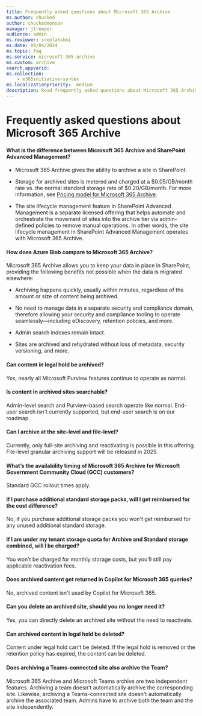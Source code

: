 ```yaml
---
title: Frequently asked questions about Microsoft 365 Archive
ms.author: chucked
author: chuckedmonson
manager: jtremper
audience: admin
ms.reviewer: sreelakshmi
ms.date: 09/04/2024
ms.topic: faq
ms.service: microsoft-365-archive
ms.custom: archive
search.appverid:
ms.collection:
    - m365initiative-syntex
ms.localizationpriority:  medium
description: Read frequently asked questions about Microsoft 365 Archive.
---
```


# Frequently asked questions about Microsoft 365 Archive

#### What is the difference between Microsoft 365 Archive and SharePoint Advanced Management?

- Microsoft 365 Archive gives the ability to archive a site in SharePoint.

- Storage for archived sites is metered and charged at a $0.05/GB/month rate vs. the normal standard storage rate of $0.20/GB/month. For more information, see [Pricing model for Microsoft 365 Archive](archive-pricing.md).

- The site lifecycle management feature in SharePoint Advanced Management is a separate licensed offering that helps automate and orchestrate the movement of sites into the archive tier via admin-defined policies to remove manual operations. In other words, the site lifecycle management in SharePoint Advanced Management operates with Microsoft 365 Archive.

#### How does Azure Blob compare to Microsoft 365 Archive?

Microsoft 365 Archive allows you to keep your data in place in SharePoint, providing the following benefits not possible when the data is migrated elsewhere:

- Archiving happens quickly, usually within minutes, regardless of the amount or size of content being archived.

- No need to manage data in a separate security and compliance domain, therefore allowing your security and compliance tooling to operate seamlessly—including eDiscovery, retention policies, and more.

- Admin search indexes remain intact.

- Sites are archived and rehydrated without loss of metadata, security versioning, and more.

#### Can content in legal hold be archived?

Yes, nearly all Microsoft Purview features continue to operate as normal.

#### Is content in archived sites searchable?

Admin-level search and Purview-based search operate like normal. End-user search isn't currently supported, but end-user search is on our roadmap.

#### Can I archive at the site-level and file-level?

Currently, only full-site archiving and reactivating is possible in this offering. File-level granular archiving support will be released in 2025.

#### What’s the availability timing of Microsoft 365 Archive for Microsoft Government Community Cloud (GCC) customers?

Standard GCC rollout times apply.

#### If I purchase additional standard storage packs, will I get reimbursed for the cost difference?

No, if you purchase additional storage packs you won't get reimbursed for any unused additional standard storage.

#### If I am under my tenant storage quota for Archive and Standard storage combined, will I be charged?

You won't be charged for monthly storage costs, but you'll still pay applicable reactivation fees.

#### Does archived content get returned in Copilot for Microsoft 365 queries?

No, archived content isn't used by Copilot for Microsoft 365. 

#### Can you delete an archived site, should you no longer need it?  

Yes, you can directly delete an archived site without the need to reactivate. 

#### Can archived content in legal hold be deleted?

Content under legal hold can't be deleted. If the legal hold is removed or the retention policy has expired, the content can be deleted.

#### Does archiving a Teams-connected site also archive the Team?

Microsoft 365 Archive and Microsoft Teams archive are two independent features. Archiving a team doesn't automatically archive the corresponding site. Likewise, archiving a Teams-connected site doesn't automatically archive the associated team. Admins have to archive both the team and the site independently. 
